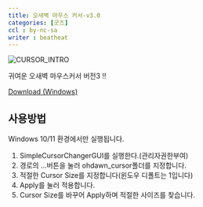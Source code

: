```yaml
---
title: 오새벽 마우스 커서-v3.0
categories: [굿즈]
ccl : by-nc-sa
writer : beatheat
---
```


![CURSOR_INTRO](https://cdn.discordapp.com/attachments/987651683687481394/1100073423478198303/Samplex2.gif)

귀여운 오새벽 마우스커서 버전3 !!   


[Download (Windows)](https://cdn.discordapp.com/attachments/987652135107850315/1060541773635657739/oh_dawn_cursor_v3.zip)  



사용방법
---

Windows 10/11 환경에서만 실행됩니다.


1. SimpleCursorChangerGUI를 실행한다.(관리자권한부여)
2. 경로의 ...버튼을 눌러 ohdawn_cursor폴더를 지정합니다.
3. 적절한 Cursor Size를 지정합니다(윈도우 디폴트는 1입니다)
4. Apply를 눌러 적용합니다.
5. Cursor Size를 바꾸어 Apply하며 적절한 사이즈를 찾습니다.

